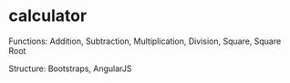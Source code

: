 # calculator

Functions:
Addition, Subtraction, Multiplication, Division, Square, Square Root

Structure:
Bootstraps, AngularJS

